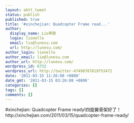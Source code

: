 ```yaml
---
layout: aktt_tweet
status: publish
published: true
title: '#xinchejian: Quadcopter Frame read...'
author:
  display_name: Lio李欧
  login: lionello
  email: lio@lunesu.com
  url: http://lunesu.com/
author_login: lionello
author_email: lio@lunesu.com
author_url: http://lunesu.com/
wordpress_id: 6732
wordpress_url: http://twitter-47498787819753472
date: '2011-03-15 11:26:08 +0800'
date_gmt: '2011-03-15 03:26:08 +0800'
categories: []
tags: []
comments: []
---
```

<p>#xinchejian: <!--:en-->Quadcopter Frame ready!<!--:--><!--:zh-->四旋翼骨架好了！<!--:--> http://xinchejian.com/2011/03/15/quadcopter-frame-ready/</p>
